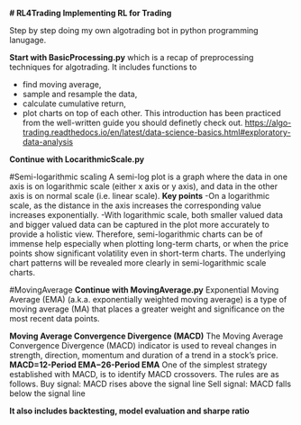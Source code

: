 **# RL4Trading
Implementing RL for Trading**

Step by step doing my own algotrading bot in python programming lanugage. 

**Start with BasicProcessing.py** which is a recap of preprocessing techniques for algotrading. It includes functions to 
- find moving average, 
- sample and resample the data,
- calculate cumulative return, 
- plot charts on top of each other. 
This introduction has been practiced from the well-written guide you should definetly check out. 
https://algo-trading.readthedocs.io/en/latest/data-science-basics.html#exploratory-data-analysis

**Continue with LocarithmicScale.py**

#Semi-logarithmic scaling
A semi-log plot is a graph where the data in one axis is on logarithmic scale (either x axis or y axis), and data in the other axis is on normal scale (i.e. linear scale).
**Key points**
-On a logarithmic scale, as the distance in the axis increases the corresponding value increases exponentially.
-With logarithmic scale, both smaller valued data and bigger valued data can be captured in the plot more accurately to provide a holistic view.
Therefore, semi-logarithmic charts can be of immense help especially when plotting long-term charts, or when the price points show significant volatility even in short-term charts. 
The underlying chart patterns will be revealed more clearly in semi-logarithmic scale charts.


#MovingAverage
**Continue with MovingAverage.py**
Exponential Moving Average (EMA) (a.k.a. exponentially weighted moving average) is a type of moving average (MA) that places a greater weight and significance on the most recent data points.

**Moving Average Convergence Divergence (MACD)**
The Moving Average Convergence Divergence (MACD) indicator is used to reveal changes in strength, direction, momentum and duration of a trend in a stock’s price.
**MACD=12-Period EMA−26-Period EMA**
One of the simplest strategy established with MACD, is to identify MACD crossovers. The rules are as follows.
Buy signal: MACD rises above the signal line
Sell signal: MACD falls below the signal line

**It also includes backtesting, model evaluation and sharpe ratio**